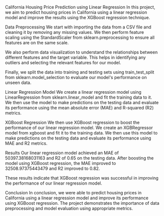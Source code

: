California Housing Price Prediction using Linear Regression 
In this project, we aim to predict housing prices in California using a linear regression model and improve the results using the XGBoost regression technique.

Data Preprocessing
We start with importing the data from a CSV file and cleaning it by removing any missing values. We then perform feature scaling using the StandardScaler from sklearn.preprocessing to ensure all features are on the same scale.

We also perform data visualization to understand the relationships between different features and the target variable. This helps in identifying any outliers and selecting the relevant features for our model.

Finally, we split the data into training and testing sets using train_test_split from sklearn.model_selection to evaluate our model's performance on unseen data.

Linear Regression Model
We create a linear regression model using LinearRegression from sklearn.linear_model and fit the training data to it. We then use the model to make predictions on the testing data and evaluate its performance using the mean absolute error (MAE) and R-squared (R2) metrics.

XGBoost Regression
We then use XGBoost regression to boost the performance of our linear regression model. We create an XGBRegressor model from xgboost and fit it to the training data. We then use this model to make predictions on the testing data and evaluate its performance using MAE and R2 metrics.

Results
Our linear regression model achieved an MAE of 50397.38168031163 and R2 of 0.65 on the testing data. After boosting the model using XGBoost regression, the MAE improved to 32508.97375443479 and R2 improved to 0.82.

These results indicate that XGBoost regression was successful in improving the performance of our linear regression model.

Conclusion
In conclusion, we were able to predict housing prices in California using a linear regression model and improve its performance using XGBoost regression. The project demonstrates the importance of data preprocessing and model evaluation using appropriate metrics.
